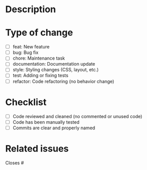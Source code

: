 # Description

<!-- Briefly describe what this PR does -->

# Type of change

<!-- Please check the type of change that applies -->

- [ ] feat: New feature
- [ ] bug: Bug fix
- [ ] chore: Maintenance task
- [ ] documentation: Documentation update
- [ ] style: Styling changes (CSS, layout, etc.)
- [ ] test: Adding or fixing tests
- [ ] refactor: Code refactoring (no behavior change)

# Checklist

- [ ] Code reviewed and cleaned (no commented or unused code)
- [ ] Code has been manually tested
- [ ] Commits are clear and properly named

# Related issues

<!-- If applicable, reference related issues -->

Closes #
